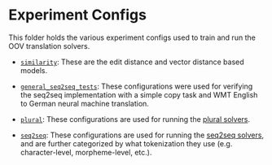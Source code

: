 # Experiment Configs

This folder holds the various experiment configs used to train and run the OOV
translation solvers.

- [`similarity`](./similarity): These are the edit distance and vector distance
  based models.
  
- [`general_seq2seq_tests`](./general_seq2seq_tests): These configurations were
  used for verifying the seq2seq implementation with a simple copy task and WMT
  English to German neural machine translation.
  
- [`plural`](./plural): These configurations are used for running
  the [plural solvers](../oov/models/plural).

- [`seq2seq`](./seq2seq): These configurations are used for running
  the [seq2seq solvers](../oov/models/seq2seq), and are further categorized by
  what tokenization they use (e.g. character-level, morpheme-level, etc.).
